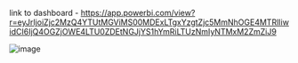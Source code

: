 link to dashboard - https://app.powerbi.com/view?r=eyJrIjoiZjc2MzQ4YTUtMGViMS00MDExLTgxYzgtZjc5MmNhOGE4MTRlIiwidCI6IjQ4OGZjOWE4LTU0ZDEtNGJjYS1hYmRiLTUzNmIyNTMxM2ZmZiJ9

![image](https://github.com/laxmikantmkabra/HealthCare-Power-BI-Dashboard/assets/143458925/e7bf0f86-a7ce-469f-a715-38f481ede012)
